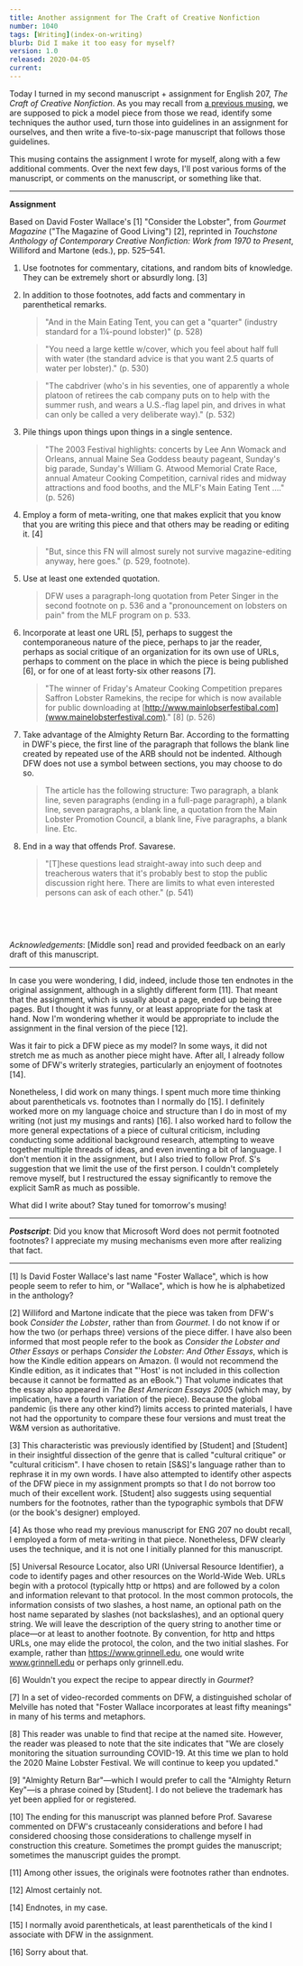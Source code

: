 ```yaml
---
title: Another assignment for The Craft of Creative Nonfiction
number: 1040
tags: [Writing](index-on-writing)
blurb: Did I make it too easy for myself?
version: 1.0
released: 2020-04-05
current: 
---
```

Today I turned in my second manuscript + assignment for English
207, _The Craft of Creative Nonfiction_. As you may recall from [a
previous musing](eng207-1b-assignment), we are supposed to pick a
model piece from those we read, identify some techniques the author
used, turn those into guidelines in an assignment for ourselves,
and then write a five-to-six-page manuscript that follows those
guidelines.

This musing contains the assignment I wrote for myself, along with
a few additional comments.  Over the next few days, I'll post various
forms of the manuscript, or comments on the manuscript, or something
like that.

---

**Assignment**

Based on David Foster Wallace's [1] "Consider the Lobster", from _Gourmet Magazine_ ("The Magazine of Good Living") [2], reprinted in _Touchstone Anthology of Contemporary Creative Nonfiction: Work from 1970 to Present_, Williford and Martone (eds.), pp. 525–541.

1. Use footnotes for commentary, citations, and random bits of knowledge. They can be extremely short or absurdly long. [3]

2. In addition to those footnotes, add facts and commentary in parenthetical remarks.

   > "And in the Main Eating Tent, you can get a "quarter" (industry standard for a 1¼-pound lobster)" (p. 528)

   > "You need a large kettle w/cover, which you feel about half full with water (the standard advice is that you want 2.5 quarts of water per lobster)." (p. 530)

   > "The cabdriver (who's in his seventies, one of apparently a whole platoon of retirees the cab company puts on to help with the summer rush, and wears a U.S.-flag lapel pin, and drives in what can only be called a very deliberate way)." (p. 532)

3. Pile things upon things upon things in a single sentence.

   > "The 2003 Festival highlights: concerts by Lee Ann Womack and Orleans, annual Maine Sea Goddess beauty pageant, Sunday's big parade, Sunday's William G. Atwood Memorial Crate Race, annual Amateur Cooking Competition, carnival rides and midway attractions and food booths, and the MLF's Main Eating Tent …." (p. 526)

4. Employ a form of meta-writing, one that makes explicit that you know that you are writing this piece and that others may be reading or editing it. [4]

   > "But, since this FN will almost surely not survive magazine-editing anyway, here goes." (p. 529, footnote).

5. Use at least one extended quotation. 

   > DFW uses a paragraph-long quotation from Peter Singer in the second footnote on p. 536 and a "pronouncement on lobsters on pain" from the MLF program on p. 533.

6. Incorporate at least one URL [5],  perhaps to suggest the contemporaneous nature of the piece, perhaps to jar the reader, perhaps as social critique of an organization for its own use of URLs, perhaps to comment on the place in which the piece is being published [6], or for one of at least forty-six other reasons [7].

   > "The winner of Friday's Amateur Cooking Competition prepares Saffron Lobster Ramekins, the recipe for which is now available for public downloading at [http://www.mainlobserfestibal.com](www.mainelobsterfestival.com)." [8] (p. 526)

7. Take advantage of the Almighty Return Bar.  According to the formatting in DWF's piece, the first line of the paragraph that follows the blank line created by repeated use of the ARB should not be indented. Although DFW does not use a symbol between sections, you may choose to do so.

   > The article has the following structure: Two paragraph, a blank line, seven paragraphs (ending in a full-page paragraph), a blank line, seven paragraphs, a blank line, a quotation from the Main Lobster Promotion Council, a blank line, Five paragraphs, a blank line. Etc.

8. End in a way that offends Prof. Savarese. 

   > "[T]hese questions lead straight-away into such deep and treacherous waters that it's probably best to stop the public discussion right here. There are limits to what even interested persons can ask of each other." (p. 541)


&nbsp;

&nbsp;

_Acknowledgements_: [Middle son] read and provided feedback on an early draft of this manuscript.

---

In case you were wondering, I did, indeed, include those ten endnotes
in the original assignment, although in a slightly different form
[11].  That meant that the assignment, which is usually about a
page, ended up being three pages.  But I thought it was funny, or
at least appropriate for the task at hand.  Now I'm wondering whether
it would be appropriate to include the assignment in the final
version of the piece [12].

Was it fair to pick a DFW piece as my model?  In some ways, it did
not stretch me as much as another piece might have.  After all, I already
follow some of DFW's writerly strategies, particularly an enjoyment
of footnotes [14].  

Nonetheless, I did work on many things.  I spent much more time
thinking about parentheticals vs. footnotes than I normally do
[15].  I definitely worked more on my language choice and structure
than I do in most of my writing (not just my musings and rants)
[16].  I also worked hard to follow the more general expectations
of a piece of cultural criticism, including conducting some additional
background research, attempting to weave together multiple threads
of ideas, and even inventing a bit of language.  I don't mention
it in the assignment, but I also tried to follow Prof. S's suggestion
that we limit the use of the first person.  I couldn't completely
remove myself, but I restructured the essay significantly to remove
the explicit SamR as much as possible.

What did I write about?  Stay tuned for tomorrow's musing!

---

**_Postscript_**: Did you know that Microsoft Word does not permit
footnoted footnotes?  I appreciate my musing mechanisms even more
after realizing that fact.

---

[1] Is David Foster Wallace's last name "Foster Wallace", which is how people seem to refer to him, or "Wallace", which is how he is alphabetized in the anthology?

[2] Williford and Martone indicate that the piece was taken from DFW's book _Consider the Lobster_, rather than from _Gourmet_. I do not know if or how the two (or perhaps three) versions of the piece differ. I have also been informed that most people refer to the book as _Consider the Lobster and Other Essays_ or perhaps _Consider the Lobster: And Other Essays_, which is how the Kindle edition appears on Amazon. (I would not recommend the Kindle edition, as it indicates that "'Host' is not included in this collection because it cannot be formatted as an eBook.") That volume indicates that the essay also appeared in _The Best American Essays 2005_ (which may, by implication, have a fourth variation of the piece). Because the global pandemic (is there any other kind?) limits access to printed materials, I have not had the opportunity to compare these four versions and must treat the W&M version as authoritative.

[3] This characteristic was previously identified by [Student] and [Student] in their insightful dissection of the genre that is called "cultural critique" or "cultural criticism". I have chosen to retain [S&S]'s language rather than to rephrase it in my own words. I have also attempted to identify other aspects of the DFW piece in my assignment prompts so that I do not borrow too much of their excellent work. [Student] also suggests using sequential numbers for the footnotes, rather than the typographic symbols that DFW (or the book's designer) employed.

[4] As those who read my previous manuscript for ENG 207 no doubt recall, I employed a form of meta-writing in that piece. Nonetheless, DFW clearly uses the technique, and it is not one I initially planned for this manuscript.

[5] Universal Resource Locator, also URI (Universal Resource Identifier), a code to identify pages and other resources on the World-Wide Web. URLs begin with a protocol (typically http or https) and are followed by a colon and information relevant to that protocol. In the most common protocols, the information consists of two slashes, a host name, an optional path on the host name separated by slashes (not backslashes), and an optional query string. We will leave the description of the query string to another time or place—or at least to another footnote. By convention, for http and https URLs, one may elide the protocol, the colon, and the two initial slashes.  For example, rather than https://www.grinnell.edu, one would write www.grinnell.edu or perhaps only grinnell.edu. 


[6] Wouldn't you expect the recipe to appear directly in _Gourmet_?

[7] In a set of video-recorded comments on DFW, a distinguished scholar of Melville has noted that "Foster Wallace incorporates at least fifty meanings" in many of his terms and metaphors.

[8] This reader was unable to find that recipe at the named site. However, the reader was pleased to note that the site indicates that "We are closely monitoring the situation surrounding COVID-19. At this time we plan to hold the 2020 Maine Lobster Festival. We will continue to keep you updated."

[9] "Almighty Return Bar"—which I would prefer to call the "Almighty Return Key"—is a phrase coined by [Student]. I do not believe the trademark has yet been applied for or registered.

[10] The ending for this manuscript was planned before Prof. Savarese commented on DFW's crustaceanly considerations and before I had considered choosing those considerations to challenge myself in construction this creature. Sometimes the prompt guides the manuscript; sometimes the manuscript guides the prompt.

[11] Among other issues, the originals were footnotes rather than endnotes.

[12] Almost certainly not.

[14] Endnotes, in my case.

[15] I normally avoid parentheticals, at least parentheticals of the
kind I associate with DFW in the assignment.

[16] Sorry about that.
